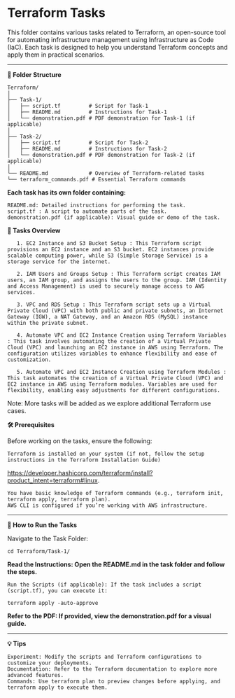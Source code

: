 # Terraform Tasks

This folder contains various tasks related to Terraform, an open-source tool for automating infrastructure management using Infrastructure as Code (IaC). Each task is designed to help you understand Terraform concepts and apply them in practical scenarios.

---
**📁 Folder Structure**

    Terraform/
    │
    ├── Task-1/
    │   ├── script.tf         # Script for Task-1 
    │   ├── README.md         # Instructions for Task-1
    │   └── demonstration.pdf # PDF demonstration for Task-1 (if applicable)
    │
    ├── Task-2/
    │   ├── script.tf         # Script for Task-2 
    │   ├── README.md         # Instructions for Task-2
    │   └── demonstration.pdf # PDF demonstration for Task-2 (if applicable)
    │
    └── README.md             # Overview of Terraform-related tasks
    └── terraform_commands.pdf # Essential Terraform commands

**Each task has its own folder containing:**

    README.md: Detailed instructions for performing the task.
    script.tf : A script to automate parts of the task.
    demonstration.pdf (if applicable): Visual guide or demo of the task.

**🚀 Tasks Overview**

       1. EC2 Instance and S3 Bucket Setup : This Terraform script provisions an EC2 instance and an S3 bucket. EC2 instances provide scalable computing power, while S3 (Simple Storage Service) is a storage service for the internet.

       2. IAM Users and Groups Setup : This Terraform script creates IAM users, an IAM group, and assigns the users to the group. IAM (Identity and Access Management) is used to securely manage access to AWS services.

       3. VPC and RDS Setup : This Terraform script sets up a Virtual Private Cloud (VPC) with both public and private subnets, an Internet Gateway (IGW), a NAT Gateway, and an Amazon RDS (MySQL) instance within the private subnet.

       4. Automate VPC and EC2 Instance Creation using Terraform Variables : This task involves automating the creation of a Virtual Private Cloud (VPC) and launching an EC2 instance in AWS using Terraform. The configuration utilizes variables to enhance flexibility and ease of customization.

       5. Automate VPC and EC2 Instance Creation using Terraform Modules : This task automates the creation of a Virtual Private Cloud (VPC) and EC2 instance in AWS using Terraform modules. Variables are used for flexibility, enabling easy adjustments for different configurations.





    
  Note: More tasks will be added as we explore additional Terraform use cases.

**🛠 Prerequisites**

Before working on the tasks, ensure the following:

    Terraform is installed on your system (if not, follow the setup instructions in the Terraform Installation Guide) 
https://developer.hashicorp.com/terraform/install?product_intent=terraform#linux.
    
    You have basic knowledge of Terraform commands (e.g., terraform init, terraform apply, terraform plan).
    AWS CLI is configured if you’re working with AWS infrastructure.
---
**🔄 How to Run the Tasks**

  Navigate to the Task Folder:
   
    cd Terraform/Task-1/

**Read the Instructions: Open the README.md in the task folder and follow the steps.**

    Run the Scripts (if applicable): If the task includes a script (script.tf), you can execute it:

    terraform apply -auto-approve

 **Refer to the PDF: If provided, view the demonstration.pdf for a visual guide.**

 
 ---
**💡 Tips**

    Experiment: Modify the scripts and Terraform configurations to customize your deployments.
    Documentation: Refer to the Terraform documentation to explore more advanced features.
    Commands: Use terraform plan to preview changes before applying, and terraform apply to execute them.

